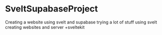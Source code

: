 # SveltSupabaseProject
Creating a  website using svelt   and supabase
trying a lot of stuff using svelt
creating websites and server
+sveltekit
